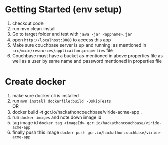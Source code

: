 # Getting Started (env setup)   
1. checkout code   
2. run mvn clean install   
3. Go to target folder and test with `java -jar <appname>.jar`      
4. open `http://localhost:8080` to access this app
5. Make sure couchbase server is up and running: as mentioned in `src/main/resources/applicaiton.properties` file   
6. Couchbase must have a bucket as mentioned in above properties file as well as a user by same name and password mentioned in properties file   

# Create docker   
1. make sure docker cli is installed   
2. run `mvn install dockerfile:build -DskipTests`     
OR   
2. docker build -t gcr.io/hackathoncouchbase/viride-acme-app .         
3. run `docker images` and note down image id    
4. tag image id `docker tag <imageId> gcr.io/hackathoncouchbase/viride-acme-app`       
5. finally push this image `docker push gcr.io/hackathoncouchbase/viride-acme-app`        


